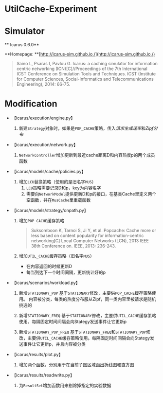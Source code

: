 # UtilCache-Experiment

# Simulator

** Icarus 0.6.0** 

**Homepage: **[http://icarus-sim.github.io./](http://icarus-sim.github.io./)

>Saino L, Psaras I, Pavlou G. Icarus: a caching simulator for information centric networking (ICN)[C]//Proceedings of the 7th International ICST Conference on Simulation Tools and Techniques. ICST (Institute for Computer Sciences, Social-Informatics and Telecommunications Engineering), 2014: 66-75.

# Modification

* 【icarus/execution/engine.py】
    1. 新建`Strategy`对象时，如果是`POP_CACHE`策略，传入*请求生成速率*和*Zipf分布*

* 【icarus/execution/network.py】
    1. `NetworkController`增加更新到最近cache距离D和内容热度p的两个成员函数

* 【icarus/models/cache/policies.py】
    1. 增加`LCU`替换策略（使用的是旧名字`MUS`）
        1. `LCU`策略需要记录D和p，key为内容名字
        2. 需要向`NetworkModel`提供更新D和p的接口，在基类Cache里定义两个空函数，并在`MusCache`里重载函数

* 【icarus/models/strategy/onpath.py】
    1. 增加`POP_CACHE`缓存策略
    
        >Suksomboon K, Tarnoi S, Ji Y, et al. Popcache: Cache more or less based on content popularity for information-centric networking[C] Local Computer Networks (LCN), 2013 IEEE 38th Conference on. IEEE, 2013: 236-243.

    2. 增加`UTIL_CACHE`缓存策略（旧名字`MUS`）
        * 在内容返回的时候更新D
        * 每当到达下一个时间间隔，更新统计好的p

* 【icarus/scenarios/workload.py】
    1. 新增`STATIONARY_POP`
        基于`STATIONARY`修改，主要供`POP_CACHE`缓存策略使用。
        内容被分类，每类的热度分布服从Zipf，同一类内容里被请求是随机挑选的

    2. 新增`STATIONARY_FREQ`
        基于`STATIONARY`修改，主要供`UTIL_CACHE`缓存策略使用。每隔固定时间间隔会向Stategy发送事件让它更新p

    3. 新增`STATIONARY_POP_FREQ`
        基于`STATIONARY_FREQ`和`STATIONARY_POP`修改，主要供`UTIL_CACHE`缓存策略使用。每隔固定时间间隔会向Stategy发送事件让它更新p，并且内容被分类

* 【icarus/results/plot.py】
    1. 增加两个函数，分别用于在当前子图区域画出折线图和直方图

* 【icarus/results/readwrite.py】
    1. 为`ResultSet`增加函数用来剔除掉指定的实验数据
